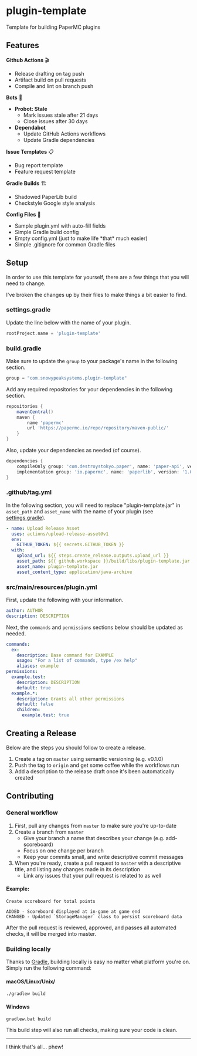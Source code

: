 # plugin-template
Template for building PaperMC plugins

## Features
**Github Actions** 🎬
* Release drafting on tag push
* Artifact build on pull requests
* Compile and lint on branch push

**Bots** 🤖
* **Probot: Stale**
    * Mark issues stale after 21 days
    * Close issues after 30 days
* **Dependabot**
    * Update GitHub Actions workflows
    * Update Gradle dependencies

**Issue Templates** 📋
* Bug report template
* Feature request template

**Gradle Builds** 🏗
* Shadowed PaperLib build
* Checkstyle Google style analysis

**Config Files** 📁
* Sample plugin.yml with auto-fill fields
* Simple Gradle build config
* Empty config.yml (just to make life \*that\* much easier)
* Simple .gitignore for common Gradle files

## Setup

In order to use this template for yourself, there are a few things that you will need to change.

I've broken the changes up by their files to make things a bit easier to find.

### settings.gradle

Update the line below with the name of your plugin.

```groovy
rootProject.name = 'plugin-template'
```

### build.gradle

Make sure to update the `group` to your package's name in the following section.

```groovy
group = "com.snowypeaksystems.plugin-template"
```

Add any required repositories for your dependencies in the following section.

```groovy
repositories {
    mavenCentral()
    maven {
        name 'papermc'
        url 'https://papermc.io/repo/repository/maven-public/'
    }
}
```

Also, update your dependencies as needed (of course).

```groovy
dependencies {
    compileOnly group: 'com.destroystokyo.paper', name: 'paper-api', version: '1.16.1-R0.1-SNAPSHOT'
    implementation group: 'io.papermc', name: 'paperlib', version: '1.0.5'
}
```

### .github/tag.yml

In the following section, you will need to replace "plugin-template.jar" in `asset_path` and `asset_name` with the name of your plugin (see [settings.gradle](#settingsgradle)).

```yml
- name: Upload Release Asset
  uses: actions/upload-release-asset@v1
  env:
    GITHUB_TOKEN: ${{ secrets.GITHUB_TOKEN }}
  with:
    upload_url: ${{ steps.create_release.outputs.upload_url }}
    asset_path: ${{ github.workspace }}/build/libs/plugin-template.jar
    asset_name: plugin-template.jar
    asset_content_type: application/java-archive
```

### src/main/resources/plugin.yml

First, update the following with your information.

```yml
author: AUTHOR
description: DESCRIPTION
```

Next, the `commands` and `permissions` sections below should be updated as needed.

```yml
commands:
  ex:
    description: Base command for EXAMPLE
    usage: "For a list of commands, type /ex help"
    aliases: example
permissions:
  example.test:
    description: DESCRIPTION
    default: true
  example.*:
    description: Grants all other permissions
    default: false
    children:
      example.test: true
```

## Creating a Release

Below are the steps you should follow to create a release.

1. Create a tag on `master` using semantic versioning (e.g. v0.1.0)
2. Push the tag to `origin` and get some coffee while the workflows run
3. Add a description to the release draft once it's been automatically created

## Contributing

### General workflow

1. First, pull any changes from `master` to make sure you're up-to-date
2. Create a branch from `master`
    * Give your branch a name that describes your change (e.g. add-scoreboard)
    * Focus on one change per branch
    * Keep your commits small, and write descriptive commit messages
3. When you're ready, create a pull request to `master` with a descriptive title, and listing any changes made in its description
    * Link any issues that your pull request is related to as well

#### Example:
```
Create scoreboard for total points

ADDED - Scoreboard displayed at in-game at game end  
CHANGED - Updated `StorageManager` class to persist scoreboard data
```

After the pull request is reviewed, approved, and passes all automated checks, it will be merged into master.

### Building locally

Thanks to [Gradle](https://gradle.org/), building locally is easy no matter what platform you're on. Simply run the following command:

#### macOS/Linux/Unix/
`./gradlew build`

#### Windows
`gradlew.bat build`

This build step will also run all checks, making sure your code is clean.

---

I think that's all... phew!
